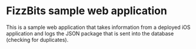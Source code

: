 # FizzBits sample web application

This is a sample web application that takes information from
a deployed iOS application and logs the JSON package that is
sent into the database (checking for duplicates).

